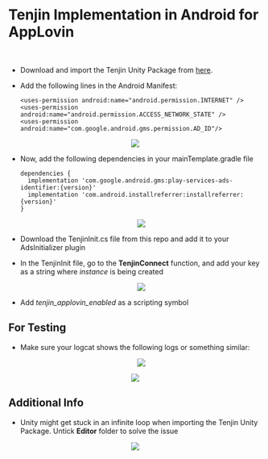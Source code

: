 
# Tenjin Implementation in Android for AppLovin
<br/>

- Download and import the Tenjin Unity Package from [here](https://github.com/tenjin/tenjin-unity-sdk/releases). <br/> 
- Add the following lines in the Android Manifest: <br/>

  ```
  <uses-permission android:name="android.permission.INTERNET" /> 
  <uses-permission android:name="android.permission.ACCESS_NETWORK_STATE" />
  <uses-permission android:name="com.google.android.gms.permission.AD_ID"/>
  ```
<p align="center">
    <img src="https://github.com/symoose/TenjinImplementation/assets/160117832/2a9263fb-0637-49a5-aac8-27052e883132">
</p>

- Now, add the following dependencies in your mainTemplate.gradle file

  ```
  dependencies {
    implementation 'com.google.android.gms:play-services-ads-identifier:{version}'
    implementation 'com.android.installreferrer:installreferrer:{version}'
  }
  ```
  <p align="center">
    <img src="https://github.com/symoose/TenjinImplementation/assets/160117832/98bb0363-aeaa-4411-9f8f-654520520f98">
</p> 

- Download the TenjinInit.cs file from this repo and add it to your AdsInitializer plugin <br/>

- In the TenjinInit file, go to the **TenjinConnect** function, and add your key as a string where *instance* is being created <br/>

   <p align="center">
    <img src="https://github.com/symoose/TenjinImplementation/assets/160117832/23515b79-4ce7-4131-8295-1e88223bc357">
</p> 


- Add *tenjin_applovin_enabled* as a scripting symbol


## For Testing
- Make sure your logcat shows the following logs or something similar:


  <p align="center">
    <img src="https://github.com/symoose/TenjinImplementation/assets/160117832/719f3536-e2fa-46ba-831b-1453c55dd533">
</p> 

<p align="center">
    <img src="https://github.com/symoose/TenjinImplementation/assets/160117832/16c357e0-d11f-4475-8435-52c6304d7dd9">
</p> 

## Additional Info

- Unity might get stuck in an infinite loop when importing the Tenjin Unity Package. Untick **Editor** folder to solve the issue

 <p align="center">
    <img src="https://github.com/symoose/TenjinImplementation/assets/160117832/f8d78a4d-bad8-4420-b7d5-2b43cf89b19b">
</p> 


